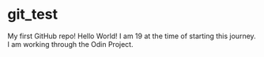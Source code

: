 # git_test
My first GitHub repo!
Hello World!
I am 19 at the time of starting this journey.
I am working through the Odin Project.